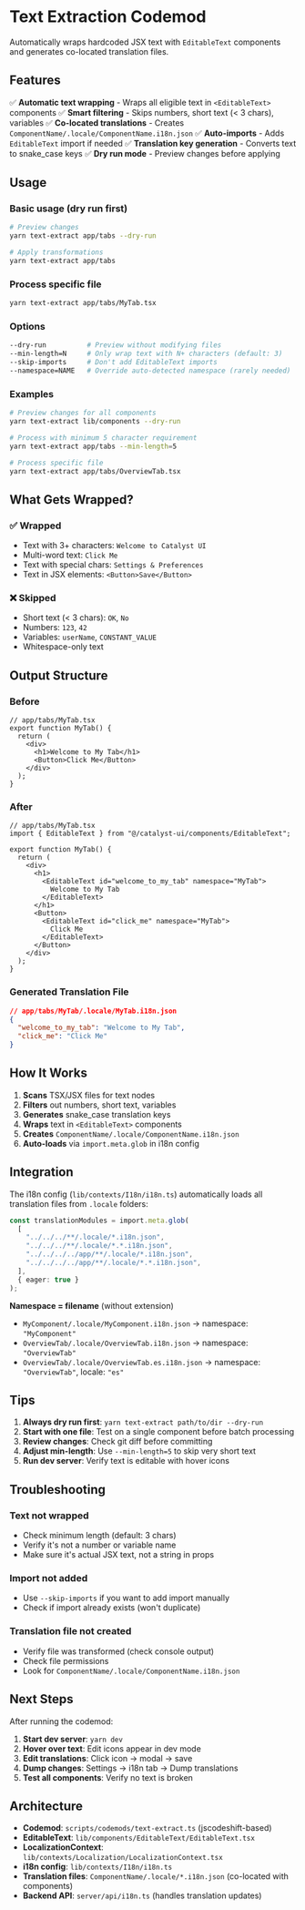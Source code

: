 # Text Extraction Codemod

Automatically wraps hardcoded JSX text with `EditableText` components and generates co-located translation files.

## Features

✅ **Automatic text wrapping** - Wraps all eligible text in `<EditableText>` components
✅ **Smart filtering** - Skips numbers, short text (< 3 chars), variables
✅ **Co-located translations** - Creates `ComponentName/.locale/ComponentName.i18n.json`
✅ **Auto-imports** - Adds `EditableText` import if needed
✅ **Translation key generation** - Converts text to snake_case keys
✅ **Dry run mode** - Preview changes before applying

## Usage

### Basic usage (dry run first)

```bash
# Preview changes
yarn text-extract app/tabs --dry-run

# Apply transformations
yarn text-extract app/tabs
```

### Process specific file

```bash
yarn text-extract app/tabs/MyTab.tsx
```

### Options

```bash
--dry-run          # Preview without modifying files
--min-length=N     # Only wrap text with N+ characters (default: 3)
--skip-imports     # Don't add EditableText imports
--namespace=NAME   # Override auto-detected namespace (rarely needed)
```

### Examples

```bash
# Preview changes for all components
yarn text-extract lib/components --dry-run

# Process with minimum 5 character requirement
yarn text-extract app/tabs --min-length=5

# Process specific file
yarn text-extract app/tabs/OverviewTab.tsx
```

## What Gets Wrapped?

### ✅ Wrapped

- Text with 3+ characters: `Welcome to Catalyst UI`
- Multi-word text: `Click Me`
- Text with special chars: `Settings & Preferences`
- Text in JSX elements: `<Button>Save</Button>`

### ❌ Skipped

- Short text (< 3 chars): `OK`, `No`
- Numbers: `123`, `42`
- Variables: `userName`, `CONSTANT_VALUE`
- Whitespace-only text

## Output Structure

### Before

```tsx
// app/tabs/MyTab.tsx
export function MyTab() {
  return (
    <div>
      <h1>Welcome to My Tab</h1>
      <Button>Click Me</Button>
    </div>
  );
}
```

### After

```tsx
// app/tabs/MyTab.tsx
import { EditableText } from "@/catalyst-ui/components/EditableText";

export function MyTab() {
  return (
    <div>
      <h1>
        <EditableText id="welcome_to_my_tab" namespace="MyTab">
          Welcome to My Tab
        </EditableText>
      </h1>
      <Button>
        <EditableText id="click_me" namespace="MyTab">
          Click Me
        </EditableText>
      </Button>
    </div>
  );
}
```

### Generated Translation File

```json
// app/tabs/MyTab/.locale/MyTab.i18n.json
{
  "welcome_to_my_tab": "Welcome to My Tab",
  "click_me": "Click Me"
}
```

## How It Works

1. **Scans** TSX/JSX files for text nodes
2. **Filters** out numbers, short text, variables
3. **Generates** snake_case translation keys
4. **Wraps** text in `<EditableText>` components
5. **Creates** `ComponentName/.locale/ComponentName.i18n.json`
6. **Auto-loads** via `import.meta.glob` in i18n config

## Integration

The i18n config (`lib/contexts/I18n/i18n.ts`) automatically loads all translation files from `.locale` folders:

```typescript
const translationModules = import.meta.glob(
  [
    "../../../**/.locale/*.i18n.json",
    "../../../**/.locale/*.*.i18n.json",
    "../../../../app/**/.locale/*.i18n.json",
    "../../../../app/**/.locale/*.*.i18n.json",
  ],
  { eager: true }
);
```

**Namespace = filename** (without extension)

- `MyComponent/.locale/MyComponent.i18n.json` → namespace: `"MyComponent"`
- `OverviewTab/.locale/OverviewTab.i18n.json` → namespace: `"OverviewTab"`
- `OverviewTab/.locale/OverviewTab.es.i18n.json` → namespace: `"OverviewTab"`, locale: `"es"`

## Tips

1. **Always dry run first**: `yarn text-extract path/to/dir --dry-run`
2. **Start with one file**: Test on a single component before batch processing
3. **Review changes**: Check git diff before committing
4. **Adjust min-length**: Use `--min-length=5` to skip very short text
5. **Run dev server**: Verify text is editable with hover icons

## Troubleshooting

### Text not wrapped

- Check minimum length (default: 3 chars)
- Verify it's not a number or variable name
- Make sure it's actual JSX text, not a string in props

### Import not added

- Use `--skip-imports` if you want to add import manually
- Check if import already exists (won't duplicate)

### Translation file not created

- Verify file was transformed (check console output)
- Check file permissions
- Look for `ComponentName/.locale/ComponentName.i18n.json`

## Next Steps

After running the codemod:

1. **Start dev server**: `yarn dev`
2. **Hover over text**: Edit icons appear in dev mode
3. **Edit translations**: Click icon → modal → save
4. **Dump changes**: Settings → i18n tab → Dump translations
5. **Test all components**: Verify no text is broken

## Architecture

- **Codemod**: `scripts/codemods/text-extract.ts` (jscodeshift-based)
- **EditableText**: `lib/components/EditableText/EditableText.tsx`
- **LocalizationContext**: `lib/contexts/Localization/LocalizationContext.tsx`
- **i18n config**: `lib/contexts/I18n/i18n.ts`
- **Translation files**: `ComponentName/.locale/*.i18n.json` (co-located with components)
- **Backend API**: `server/api/i18n.ts` (handles translation updates)
